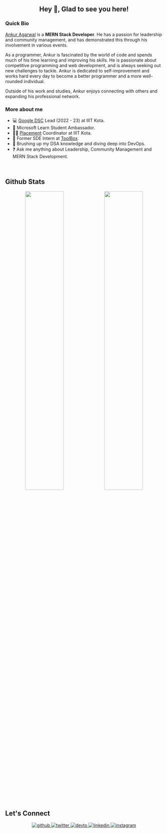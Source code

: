 ## <div align="center">Hey 👋, Glad to see you here!</div>  

### Quick Bio
[Ankur Agarwal](https://theankur.tech/) is a **MERN Stack Developer**. He has a passion for leadership and community management, and has demonstrated this through his involvement in various events.

As a programmer, Ankur is fascinated by the world of code and spends much of his time learning and improving his skills. He is passionate about competitive programming and web development, and is always seeking out new challenges to tackle. Ankur is dedicated to self-improvement and works hard every day to become a better programmer and a more well-rounded individual.

Outside of his work and studies, Ankur enjoys connecting with others and expanding his professional network.  
  

### More about me  
- 💻 [Google DSC](https://gdsc.community.dev/indian-institute-of-information-technology-kota/) Lead (2022 - 23) at IIIT Kota.
- 🚀 Microsoft Learn Student Ambassador.
- 👨‍🎓 [Placement](https://tpcell.iiitkota.ac.in/) Coordinator at IIIT Kota.
- 🔭 Former SDE Intern at [ToolBox](https://www.gotoolbox.in/).  
- 🌱 Brushing up my DSA knowledge and diving deep into DevOps.  
- ❓ Ask me anything about Leadership, Community Management and MERN Stack Development.

<br/>

## Github Stats  
<div align="center"> 
<img width="49.5%" src="https://github-readme-stats.vercel.app/api?username=Ankur6702&show_icons=true&theme=dark&hide_border=true" />
<img width="49.5%" src="https://github-readme-streak-stats.herokuapp.com/?user=Ankur6702&theme=dark&hide_border=true" />
</div>  

<br/>


## Let's Connect
<div align="center">
<a href="https://github.com/Ankur6702" target="_blank">
<img src=https://img.shields.io/badge/github-%2324292e.svg?&style=for-the-badge&logo=github&logoColor=white alt=github style="margin-bottom: 5px;" />
</a>
<a href="https://twitter.com/_Ankur_Agarwal_" target="_blank">
<img src=https://img.shields.io/badge/twitter-%2300acee.svg?&style=for-the-badge&logo=twitter&logoColor=white alt=twitter style="margin-bottom: 5px;" />
</a>
<a href="https://dev.to/ankur246" target="_blank">
<img src=https://img.shields.io/badge/dev.to-%2308090A.svg?&style=for-the-badge&logo=dev.to&logoColor=white alt=devto style="margin-bottom: 5px;" />
</a>
<a href="https://linkedin.com/in/ankur-8" target="_blank">
<img src=https://img.shields.io/badge/linkedin-%231E77B5.svg?&style=for-the-badge&logo=linkedin&logoColor=white alt=linkedin style="margin-bottom: 5px;" />
</a>
<a href="https://instagram.com/ankur_agarwal_246" target="_blank">
<img src=https://img.shields.io/badge/instagram-%23000000.svg?&style=for-the-badge&logo=instagram&logoColor=white alt=instagram style="margin-bottom: 5px;" />
</a>  
</div>

<!--
<div align="center">
<a href="https://www.twitter.com/_Ankur_Agarwal_" target="_blank" rel="noreferrer"><img
src="https://img.shields.io/twitter/follow/_Ankur_Agarwal_?logo=twitter&style=for-the-badge&color=0891b2&labelColor=1c1917"
/></a>
</div>
-->

<br/>  
